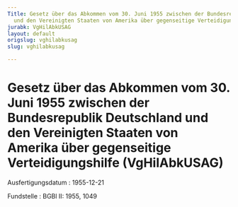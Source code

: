 ```yaml
---
Title: Gesetz über das Abkommen vom 30. Juni 1955 zwischen der Bundesrepublik Deutschland
  und den Vereinigten Staaten von Amerika über gegenseitige Verteidigungshilfe
jurabk: VgHilAbkUSAG
layout: default
origslug: vghilabkusag
slug: vghilabkusag

---
```


# Gesetz über das Abkommen vom 30. Juni 1955 zwischen der Bundesrepublik Deutschland und den Vereinigten Staaten von Amerika über gegenseitige Verteidigungshilfe (VgHilAbkUSAG)

Ausfertigungsdatum
:   1955-12-21

Fundstelle
:   BGBl II: 1955, 1049

